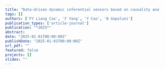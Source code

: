 ```yaml
---
title: "Data-driven dynamic inferential sensors based on causality analysis"
tags: []
authors: ['FY Liang Cao', 'F Yang', 'Y Cao', 'B Gopaluni']
publication_types: ['article-journal']
publication: "*2025*"
abstract: 
date: "2025-01-01T00:00:00Z"
publishDate: "2025-01-01T00:00:00Z"
url_pdf: ""
featured: false
projects: []
slides: ""
---
```


